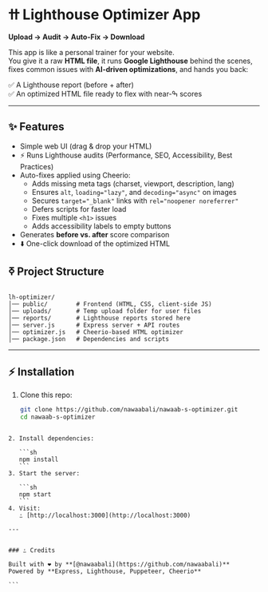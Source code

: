 

# ߚ Lighthouse Optimizer App  
**Upload → Audit → Auto-Fix → Download**

This app is like a personal trainer for your website.  
You give it a raw **HTML file**, it runs **Google Lighthouse** behind the scenes, fixes common issues with **AI-driven optimizations**, and hands you back:  

✅ A Lighthouse report (before + after)  
✅ An optimized HTML file ready to flex with near-ߒ scores  

---

## ✨ Features
- Simple web UI (drag & drop your HTML)  
- ⚡ Runs Lighthouse audits (Performance, SEO, Accessibility, Best Practices)  
- Auto-fixes applied using Cheerio:
  - Adds missing meta tags (charset, viewport, description, lang)  
  - Ensures `alt`, `loading="lazy"`, and `decoding="async"` on images  
  - Secures `target="_blank"` links with `rel="noopener noreferrer"`  
  - Defers scripts for faster load  
  - Fixes multiple `<h1>` issues  
  - Adds accessibility labels to empty buttons  
-  Generates **before vs. after** score comparison  
- ⬇️ One-click download of the optimized HTML  



## ߧ Project Structure
```

lh-optimizer/
│── public/        # Frontend (HTML, CSS, client-side JS)
│── uploads/       # Temp upload folder for user files
│── reports/       # Lighthouse reports stored here
│── server.js      # Express server + API routes
│── optimizer.js   # Cheerio-based HTML optimizer
│── package.json   # Dependencies and scripts

````

---

## ⚡ Installation
1. Clone this repo:
   ```sh
   git clone https://github.com/nawaabali/nawaab-s-optimizer.git
   cd nawaab-s-optimizer
````

2. Install dependencies:

   ```sh
   npm install
   ```
3. Start the server:

   ```sh
   npm start
   ```
4. Visit:
   ߑ [http://localhost:3000](http://localhost:3000)

---

 
### ߑ Credits

Built with ❤️ by **[@nawaabali](https://github.com/nawaabali)**
Powered by **Express, Lighthouse, Puppeteer, Cheerio**

```

